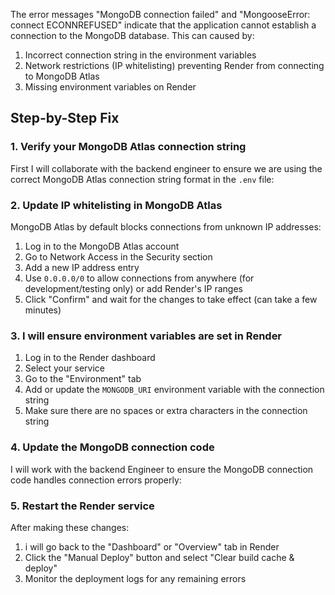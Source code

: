 The error messages "MongoDB connection failed" and "MongooseError: connect ECONNREFUSED" indicate that the application cannot establish a connection to the MongoDB database. This can caused by:

1. Incorrect connection string in the environment variables
2. Network restrictions (IP whitelisting) preventing Render from connecting to MongoDB Atlas
3. Missing environment variables on Render

## Step-by-Step Fix

### 1. Verify your MongoDB Atlas connection string

First I will collaborate with the backend engineer to ensure we are using the correct MongoDB Atlas connection string format in the `.env` file:


### 2. Update IP whitelisting in MongoDB Atlas

MongoDB Atlas by default blocks connections from unknown IP addresses:

1. Log in to the MongoDB Atlas account
2. Go to Network Access in the Security section
3. Add a new IP address entry
4. Use `0.0.0.0/0` to allow connections from anywhere (for development/testing only) or add Render's IP ranges
5. Click "Confirm" and wait for the changes to take effect (can take a few minutes)

### 3. I will ensure environment variables are set in Render

1. Log in to the Render dashboard
2. Select your service
3. Go to the "Environment" tab
4. Add or update the `MONGODB_URI` environment variable with the connection string
5. Make sure there are no spaces or extra characters in the connection string

### 4. Update the MongoDB connection code

I will work with the backend Engineer to ensure the MongoDB connection code handles connection errors properly:


### 5. Restart the Render service

After making these changes:

1. i will go back to the "Dashboard" or "Overview" tab in Render
2. Click the "Manual Deploy" button and select "Clear build cache & deploy"
3. Monitor the deployment logs for any remaining errors

